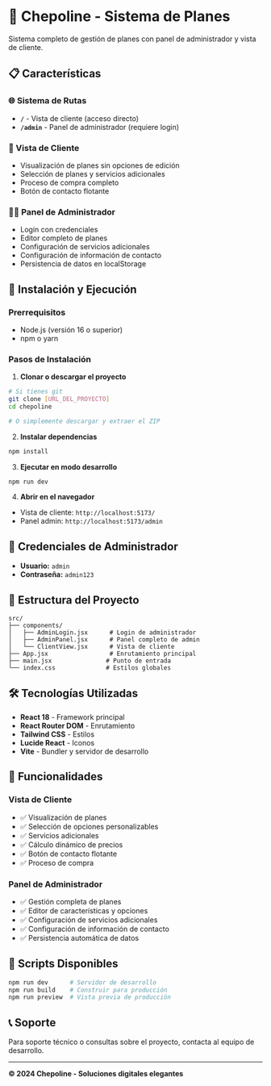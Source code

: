 # 🚀 Chepoline - Sistema de Planes

Sistema completo de gestión de planes con panel de administrador y vista de cliente.

## 📋 Características

### 🌐 Sistema de Rutas
- **`/`** - Vista de cliente (acceso directo)
- **`/admin`** - Panel de administrador (requiere login)

### 👤 Vista de Cliente
- Visualización de planes sin opciones de edición
- Selección de planes y servicios adicionales
- Proceso de compra completo
- Botón de contacto flotante

### 👨‍💼 Panel de Administrador
- Login con credenciales
- Editor completo de planes
- Configuración de servicios adicionales
- Configuración de información de contacto
- Persistencia de datos en localStorage

## 🔧 Instalación y Ejecución

### Prerrequisitos
- Node.js (versión 16 o superior)
- npm o yarn

### Pasos de Instalación

1. **Clonar o descargar el proyecto**
```bash
# Si tienes git
git clone [URL_DEL_PROYECTO]
cd chepoline

# O simplemente descargar y extraer el ZIP
```

2. **Instalar dependencias**
```bash
npm install
```

3. **Ejecutar en modo desarrollo**
```bash
npm run dev
```

4. **Abrir en el navegador**
- Vista de cliente: `http://localhost:5173/`
- Panel admin: `http://localhost:5173/admin`

## 🔐 Credenciales de Administrador

- **Usuario:** `admin`
- **Contraseña:** `admin123`

## 📁 Estructura del Proyecto

```
src/
├── components/
│   ├── AdminLogin.jsx      # Login de administrador
│   ├── AdminPanel.jsx      # Panel completo de admin
│   └── ClientView.jsx      # Vista de cliente
├── App.jsx                 # Enrutamiento principal
├── main.jsx               # Punto de entrada
└── index.css              # Estilos globales
```

## 🛠️ Tecnologías Utilizadas

- **React 18** - Framework principal
- **React Router DOM** - Enrutamiento
- **Tailwind CSS** - Estilos
- **Lucide React** - Iconos
- **Vite** - Bundler y servidor de desarrollo

## 📱 Funcionalidades

### Vista de Cliente
- ✅ Visualización de planes
- ✅ Selección de opciones personalizables
- ✅ Servicios adicionales
- ✅ Cálculo dinámico de precios
- ✅ Botón de contacto flotante
- ✅ Proceso de compra

### Panel de Administrador
- ✅ Gestión completa de planes
- ✅ Editor de características y opciones
- ✅ Configuración de servicios adicionales
- ✅ Configuración de información de contacto
- ✅ Persistencia automática de datos

## 🔄 Scripts Disponibles

```bash
npm run dev      # Servidor de desarrollo
npm run build    # Construir para producción
npm run preview  # Vista previa de producción
```

## 📞 Soporte

Para soporte técnico o consultas sobre el proyecto, contacta al equipo de desarrollo.

---

**© 2024 Chepoline - Soluciones digitales elegantes**